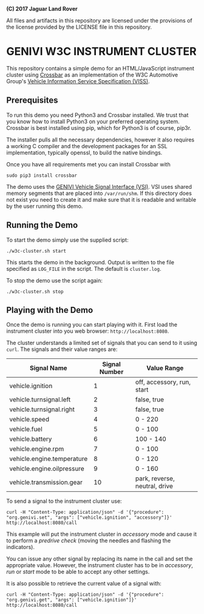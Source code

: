 **(C) 2017 Jaguar Land Rover**<br>

All files and artifacts in this repository are licensed under the
provisions of the license provided by the LICENSE file in this repository.

# GENIVI W3C INSTRUMENT CLUSTER

This repository contains a simple demo for an HTML/JavaScript instrument
cluster using [Crossbar](http://crossbar.io) as an implementation of the
W3C Automotive Group's [Vehicle Information Service Specification (VISS)](http://w3c.github.io/automotive/vehicle_data/vehicle_information_service.html).


## Prerequisites

To run this demo you need Python3 and Crossbar installed. We trust that you
know how to install Python3 on your preferred operating system. Crossbar is
best installed using pip, which for Python3 is of course, pip3r.

The installer pulls all the necessary dependencies, however it also
requires a working C compiler and the development packages for an SSL
implementation, typically openssl, to build the native bindings.

Once you have all requirements met you can install Crossbar with

`sudo pip3 install crossbar`

The demo uses the [GENIVI Vehicle Signal Interface
(VSI)](https://github.com/GENIVI/vehicle_signal_interface). VSI uses shared
memory segments that are placed into `/var/run/shm`. If this directory does
not exist you need to create it and make sure that it is readable and
writable by the user running this demo.


## Running the Demo

To start the demo simply use the supplied script:

`./w3c-cluster.sh start`

This starts the demo in the background. Output is written to the file
specified as `LOG_FILE` in the script. The default is `cluster.log`.

To stop the demo use the script again:

`./w3c-cluster.sh stop`


## Playing with the Demo

Once the demo is running you can start playing with it. First load the
instrument cluster into you web browser: `http://localhost:8080`.

The cluster understands a limited set of signals that you can send to it
using `curl`. The signals and their value ranges are:

| Signal Name                | Signal Number | Value Range                   |
| -------------------------- | ------------- | ----------------------------- |
| vehicle.ignition           |  1            | off, accessory, run, start    |
| vehicle.turnsignal.left    |  2            | false, true                   |
| vehicle.turnsignal.right   |  3            | false, true                   |
| vehicle.speed              |  4            | 0 - 220                       |
| vehicle.fuel               |  5            | 0 - 100                       |
| vehicle.battery            |  6            | 100 - 140                     |
| vehicle.engine.rpm         |  7            | 0 - 100                       |
| vehicle.engine.temperature |  8            | 0 - 120                       |
| vehicle.engine.oilpressure |  9            | 0 - 160                       |
| vehicle.transmission.gear  |  10           | park, reverse, neutral, drive |

To send a signal to the instrument cluster use:

`curl -H "Content-Type: application/json" -d '{"procedure": "org.genivi.set", "args": ["vehicle.ignition", "accessory"]}' http://localhost:8080/call`

This example will put the instrument cluster in *accessory* mode and cause
it to perform a *predrive check* (moving the needles and flashing the
      indicators).

You can issue any other signal by replacing its name in the call and set
the appropriate value. However, the instrument cluster has to be in
*accessory*, *run* or *start* mode to be able to accept any other settings.

It is also possible to retrieve the current value of a signal with:

`curl -H "Content-Type: application/json" -d '{"procedure": "org.genivi.get", "args": ["vehicle.ignition"]}' http://localhost:8080/call`
